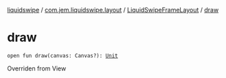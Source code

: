 [liquidswipe](../../index.md) / [com.jem.liquidswipe.layout](../index.md) / [LiquidSwipeFrameLayout](index.md) / [draw](./draw.md)

# draw

`open fun draw(canvas: Canvas?): `[`Unit`](https://kotlinlang.org/api/latest/jvm/stdlib/kotlin/-unit/index.html)

Overriden from View


